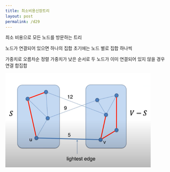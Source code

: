 ```yaml
---
title: 최소비용신장트리
layout: post
permalink: /d29
---
```


최소 비용으로 모든 노드를 방문하는 트리

노드가 연결되어 있으면 하나의 집합
초기에는 노드 별로 집합 하나씩

가중치로 오름차순 정렬
가중치가 낮은 순서로 두 노드가 이미 연결되어 있지 않을 경우 연결
    합집합

<img src="/assets/images/최소비용신장트리02.png" width="90%" height="90%" title="제목" alt="아무거나"/> 